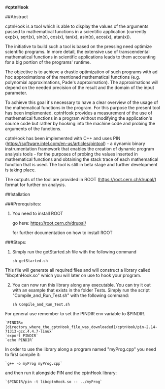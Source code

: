 #**cptnHook**


##Abstract

cptnHook is a tool which is able to display the values of the arguments passed 
to mathematical functions in a scientific application (currently exp(x), 
sqrt(x), sin(x), cos(x), tan(x), asin(x), acos(x), atan(x)).

The initiative to build such a tool is based on the pressing need optimize 
scientific programs.
In more detail, the extensive use of transcendental mathematical functions in 
scientific applications leads to them accounting for a big portion of the 
programs' runtime. 

The objective is to achieve a drastic optimization of such programs with ad hoc 
approximations of the mentioned mathematical functions (e.g. polynomial 
approximations, Pade's approximation). The approximations will depend on the 
needed precision of the result and the domain of the input parameter.

To achieve this goal it's necessary to have a clear overview of the usage of 
the mathematical functions in the program. For this purpose the present tool 
has been implemented. cptnHook provides a measurement of the use of 
mathematical functions in a program without modifying the application's source 
code but rather by hooking into the machine code and probing the arguments of 
the functions.

cptnHook has been implemented with C++ and uses PIN 
(https://software.intel.com/en-us/articles/pintool) - a dynamic binary 
instrumentation framework that enables the creation of dynamic program analysis 
tools - for the purposes of probing the values inserted in mathematical functions 
and obtaining the stack trace of each mathematical function that is used. 
The tool is still in beta stage and further development is taking place.

The outputs of the tool are provided in ROOT (https://root.cern.ch/drupal/) format for further on analysis.


##Istallation

###Prerequisites:
1.	You need to install ROOT

    go here: https://root.cern.ch/drupal/
    
    for further documentation on how to install ROOT

###Steps:

1. Simply run the getStarted.sh file with the following command

    `sh getStarted.sh`
  
  This file will generate all required files and will construct a library called "libcptnHook.so" which you will later on use to hook your program.

2. You can now run this library along any executable. 
   You can try it out with an example that exists in the folder Tests. 
   Simply run the script "Compile_and_Run_Test.sh" with the following command:

    `sh Compile_and_Run_Test.sh`

  For general use remember to set the PINDIR env variable to $PINDIR. 
  
    `PINDIR=[directory_where_the_cptnHook_file_was_downloaded]/cptnHook/pin-2.14-71313-gcc.4.4.7-linux`
    `export PINDIR`
    `echo PINDIR`
  
  In order to use the library along a program named "myProg.cpp" you need to first compile it:
  
    `g++ -o myProg myProg.cpp`
    
  and then run it alongside PIN and the cptnHook library:
  
    `$PINDIR/pin -t libcptnHook.so -- ../myProg`
